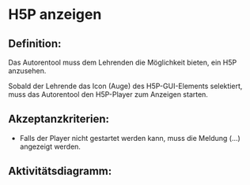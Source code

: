# H5P anzeigen

## Definition:

Das Autorentool muss dem Lehrenden die Möglichkeit bieten, ein H5P anzusehen.

Sobald der Lehrende das Icon (Auge) des H5P-GUI-Elements selektiert,
muss das Autorentool den H5P-Player zum Anzeigen starten.

## Akzeptanzkriterien:

- Falls der Player nicht gestartet werden kann, muss die Meldung (...) angezeigt werden.

## Aktivitätsdiagramm:

